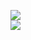 [![](https://img.shields.io/badge/Made%20With-Github%20Spray-lightgrey.svg?style=for-the-badge&logo=github)](https://github.com/Annihil/github-spray#21188)  
[![](https://i.imgur.com/2DrTn0Z.gif)](https://github.com/Annihil/github-spray)